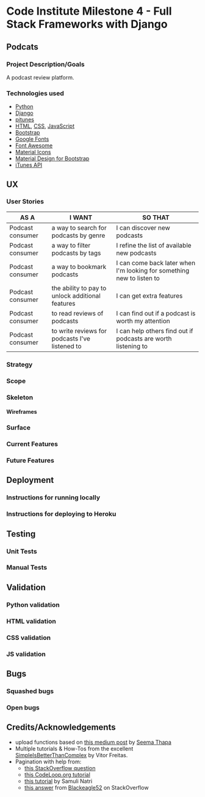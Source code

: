 # Code Institute Milestone 4 - Full Stack Frameworks with Django

## Podcats

### Project Description/Goals
A podcast review platform.

### Technologies used
- [Python](https://www.python.org/)
- [Django](https://www.djangoproject.com/)
- [pitunes](https://pypi.org/project/pitunes/)
- [HTML](https://www.w3schools.com/html/), [CSS](https://www.w3schools.com/Css/), [JavaScript](https://en.wikipedia.org/wiki/JavaScript)
- [Bootstrap](https://getbootstrap.com/)
- [Google Fonts](https://fonts.google.com/)
- [Font Awesome](https://fontawesome.com/)
- [Material Icons](https://material.io/resources/icons/?style=baseline)
- [Material Design for Bootstrap](https://mdbootstrap.com/)
- [iTunes API](https://affiliate.itunes.apple.com/resources/documentation/itunes-store-web-service-search-api/)

 
## UX

### User Stories
| AS A                                              | I WANT                                                 | SO THAT                                 |
| ----------------------------------------------------- | ------------------------------------------------------- | ------------------------------------------ |
| Podcast consumer     | a way to search for podcasts by genre     | I can discover new podcasts |
| Podcast consumer     | a way to filter podcasts by tags     | I refine the list of available  new podcasts |
| Podcast consumer     | a way to bookmark podcasts     | I can come back later when I'm looking for something new to listen to |
| Podcast consumer     | the ability to pay to unlock additional features    | I can get extra features |
| Podcast consumer | to read reviews of podcasts | I can find out if a podcast is worth my attention |
| Podcast consumer | to write reviews for podcasts I've listened to| I can help others find out if podcasts are worth listening to


### Strategy

### Scope

### Skeleton
#### Wireframes

### Surface

### Current Features

### Future Features

## Deployment
### Instructions for running locally

### Instructions for deploying to Heroku

## Testing
### Unit Tests

### Manual Tests

## Validation

### Python validation

### HTML validation

### CSS validation

### JS validation

## Bugs

### Squashed bugs

### Open bugs

## Credits/Acknowledgements
- upload functions based on [this medium post](https://medium.com/@simathapa111/how-to-upload-a-csv-file-in-django-3a0d6295f624) by [Seema Thapa](https://medium.com/@simathapa111)
- Multiple tutorials & How-Tos from the excellent [SimpleIsBetterThanComplex](https://simpleisbetterthancomplex.com/) by Vitor Freitas.
- Pagination with help from:
    - [this StackOverflow question](https://stackoverflow.com/questions/2266554/paginating-the-results-of-a-django-forms-post-request)
    - [this CodeLoop.org tutorial](https://codeloop.org/django-pagination-complete-example/)
    - [this tutorial](https://samulinatri.com/blog/django-pagination-tutorial/) by Samuli Natri
    - [this answer](https://stackoverflow.com/a/30864681) from [Blackeagle52](https://stackoverflow.com/users/2798610/blackeagle52) on StackOverflow